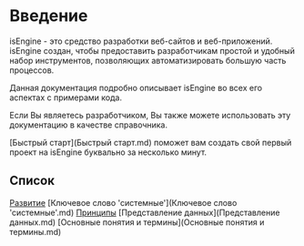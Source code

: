 # Введение

isEngine - это средство разработки веб-сайтов и веб-приложений. isEngine создан,
чтобы предоставить разработчикам простой и удобный набор инструментов,
позволяющих автоматизировать большую часть процессов.

Данная документация подробно описывает isEngine во всех его аспектах с примерами
кода.

Если Вы являетесь разработчиком, Вы также можете использовать эту документацию в
качестве справочника.

[Быстрый старт](Быстрый старт.md) поможет вам создать свой первый проект на
isEngine буквально за несколько минут.

## Список

[Развитие](Развитие.md)
[Ключевое слово 'системные'](Ключевое слово 'системные'.md)
[Принципы](Принципы.md)
[Представление данных](Представление данных.md)
[Основные понятия и термины](Основные понятия и термины.md)
